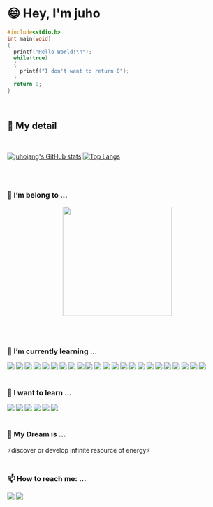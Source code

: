 # 😄 Hey, I'm juho

```c
#include<stdio.h>
int main(void)
{
  printf("Hello World!\n");
  while(true)
  {
    printf("I don't want to return 0");
  }
  return 0;
}
```
<br/>

## 🤔 My detail
 <br/>
 
[![juhojang's GitHub stats](https://github-readme-stats.vercel.app/api?username=juhojang)](https://github.com/anuraghazra/github-readme-stats) [![Top Langs](https://github-readme-stats.vercel.app/api/top-langs/?username=juhojang&layout=compact)](https://github.com/juhojang/github-readme-stats)

 <br/><br/>
### 👯 I’m belong to ...
<div style=" 
font-weight: bold;" align="center">
<img width="250" src="https://bml.cbnu.ac.kr/static/img/wallpaper.png">
</div>

 <br/><br/>

### 🌱 I’m currently learning ...
   <img src="https://img.shields.io/badge/React-61DAFB?style=flat&logo=React&logoColor=white"/> <img src="https://img.shields.io/badge/Dart-0175C2?style=flat&logo=Dart&logoColor=white"/> <img src="https://img.shields.io/badge/Flutter-02569B?style=flat&logo=Flutter&logoColor=white"/> <img src="https://img.shields.io/badge/Python-3776AB?style=flat&logo=Python&logoColor=white"/> <img src="https://img.shields.io/badge/C++-00599C?style=flat&logo=C%2B%2B&logoColor=white"/> <img src="https://img.shields.io/badge/C-A8B9CC?style=flat&logo=C&logoColor=white"/> <img src="https://img.shields.io/badge/JavaScript-F7DF1E?style=flat&logo=JavaScript&logoColor=white"/> <img src="https://img.shields.io/badge/Kotlin-7F52FF?style=flat&logo=Kotlin&logoColor=white"/> <img src="https://img.shields.io/badge/scikit_learn-F7931E?style=flat&logo=scikit-learn&logoColor=white"/> <img src="https://img.shields.io/badge/TensorFlow-FF6F00?style=flat&logo=TensorFlow&logoColor=white"/> <img src="https://img.shields.io/badge/R-276DC3?style=flat&logo=R&logoColor=white"/> <img src="https://img.shields.io/badge/Jupyter-F37626?style=flat&logo=Jupyter&logoColor=white"/> <img src="https://img.shields.io/badge/Computer Science-FF9900?style=flat&logo=Amazon EC2&logoColor=white"/> <img src="https://img.shields.io/badge/Biology-199900?style=flat&logo=Leaflet&logoColor=white"/> <img src="https://img.shields.io/badge/Bio_informatics-24A47F?style=flat&logo=Informatica&logoColor=white"/> <img src="https://img.shields.io/badge/Firebase-FFCA28?style=flat&logo=Firebase&logoColor=white"/> <img src="https://img.shields.io/badge/Selenium-43B02A?style=flat&logo=Selenium&logoColor=white"/> <img src="https://img.shields.io/badge/Anaconda-44A833?style=flat&logo=Anaconda&logoColor=white"/> <img src="https://img.shields.io/badge/Android Studio-3DDC84?style=flat&logo=Android Studio&logoColor=white"/> <img src="https://img.shields.io/badge/Jira-0052CC?style=flat&logo=Jira&logoColor=white"/> <img src="https://img.shields.io/badge/Notion-000000?style=flat&logo=Notion&logoColor=white"/> <img src="https://img.shields.io/badge/Arduino-00979D?style=flat&logo=Arduino&logoColor=white"/> <img src="https://img.shields.io/badge/MySQL-4479A1?style=flat&logo=MySQL&logoColor=white"/> 
 <br/><br/>
### 🔭 I want to learn ...
<img src="https://img.shields.io/badge/Amazon AWS-232F3E?style=flat&logo=Amazon AWS&logoColor=white"/> <img src="https://img.shields.io/badge/quantum mechanics-47848F?style=flat&logo=Electron&logoColor=white"/> <img src="https://img.shields.io/badge/molecular biology-005571?style=flat&logo=Elastic&logoColor=white"/> <img src="https://img.shields.io/badge/ChatBot-FFD000?style=flat&logo=ChatBot&logoColor=white"/> <img src="https://img.shields.io/badge/Energy Engineering-ECD53F?style=flat&logo=Azure Functions&logoColor=white"/> <img src="https://img.shields.io/badge/Django-092E20?style=flat&logo=Django&logoColor=white"/>
 <br/><br/>
### 💬 My Dream is ...
⚡discover or develop infinite resource of energy⚡
 <br/><br/>
### 📫 How to reach me: ...
<a href="juhobag12@gmail.com" target="_blank"><img src="https://img.shields.io/badge/juhobag12@gmail.com-EA4335?style=flat&logo=Gmail&logoColor=white"/></a> <a href="https://www.instagram.com/jjuho_book" target="_blank"><img src="https://img.shields.io/badge/jjuho_book-E4405F?style=flat&logo=Instagram&logoColor=white"/></a>
<!--
**juhojang/juhojang** is a ✨ _special_ ✨ repository because its `README.md` (this file) appears on your GitHub profile.

Here are some ideas to get you started:

- 🔭 I’m currently working on ...
- 🌱 I’m currently learning ...
- 👯 I’m looking to collaborate on ...
- 🤔 I’m looking for help with ...
- 💬 Ask me about ...
- 📫 How to reach me: ...
- 😄 Pronouns: ...
- ⚡ Fun fact: ...
-->
